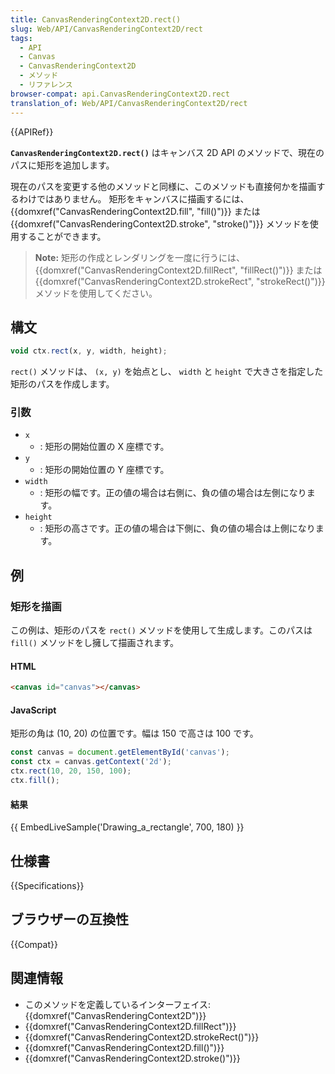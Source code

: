 ```yaml
---
title: CanvasRenderingContext2D.rect()
slug: Web/API/CanvasRenderingContext2D/rect
tags:
  - API
  - Canvas
  - CanvasRenderingContext2D
  - メソッド
  - リファレンス
browser-compat: api.CanvasRenderingContext2D.rect
translation_of: Web/API/CanvasRenderingContext2D/rect
---
```

{{APIRef}}

**`CanvasRenderingContext2D.rect()`** はキャンバス 2D API のメソッドで、現在のパスに矩形を追加します。

現在のパスを変更する他のメソッドと同様に、このメソッドも直接何かを描画するわけではありません。 矩形をキャンバスに描画するには、 {{domxref("CanvasRenderingContext2D.fill", "fill()")}} または {{domxref("CanvasRenderingContext2D.stroke", "stroke()")}} メソッドを使用することができます。

> **Note:** 矩形の作成とレンダリングを一度に行うには、 {{domxref("CanvasRenderingContext2D.fillRect", "fillRect()")}} または {{domxref("CanvasRenderingContext2D.strokeRect", "strokeRect()")}} メソッドを使用してください。

## 構文

```js
void ctx.rect(x, y, width, height);
```

`rect()` メソッドは、 `(x, y)` を始点とし、 `width` と `height` で大きさを指定した矩形のパスを作成します。

### 引数

- `x`
  - : 矩形の開始位置の X 座標です。
- `y`
  - : 矩形の開始位置の Y 座標です。
- `width`
  - : 矩形の幅です。正の値の場合は右側に、負の値の場合は左側になります。
- `height`
  - : 矩形の高さです。正の値の場合は下側に、負の値の場合は上側になります。

## 例

### 矩形を描画

この例は、矩形のパスを `rect()` メソッドを使用して生成します。このパスは `fill()` メソッドをし擁して描画されます。

#### HTML

```html
<canvas id="canvas"></canvas>
```

#### JavaScript

矩形の角は (10, 20) の位置です。幅は 150 で高さは 100 です。

```js
const canvas = document.getElementById('canvas');
const ctx = canvas.getContext('2d');
ctx.rect(10, 20, 150, 100);
ctx.fill();
```

#### 結果

{{ EmbedLiveSample('Drawing_a_rectangle', 700, 180) }}

## 仕様書

{{Specifications}}

## ブラウザーの互換性

{{Compat}}

## 関連情報

- このメソッドを定義しているインターフェイス: {{domxref("CanvasRenderingContext2D")}}
- {{domxref("CanvasRenderingContext2D.fillRect")}}
- {{domxref("CanvasRenderingContext2D.strokeRect()")}}
- {{domxref("CanvasRenderingContext2D.fill()")}}
- {{domxref("CanvasRenderingContext2D.stroke()")}}
